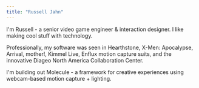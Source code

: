```yaml
---
title: "Russell Jahn"
---
```


I'm Russell - a senior video game engineer & interaction designer. I like making cool stuff with technology.<br/>

Professionally, my software was seen in Hearthstone, X-Men: Apocalypse, Arrival, mother!, Kimmel Live, Enflux motion capture suits, and the innovative Diageo North America Collaboration Center.<br/>

I'm building out Molecule - a framework for creative experiences using webcam-based motion capture + lighting.
